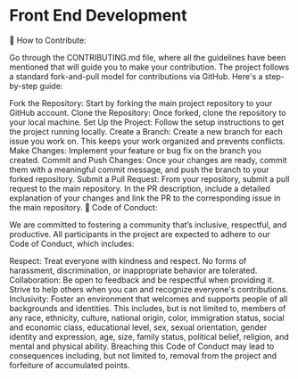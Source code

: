 # Front End Development

🤝 How to Contribute:

Go through the CONTRIBUTING.md file, where all the guidelines have been mentioned that will guide you to make your contribution. The project follows a standard fork-and-pull model for contributions via GitHub. Here's a step-by-step guide:

Fork the Repository: Start by forking the main project repository to your GitHub account.
Clone the Repository: Once forked, clone the repository to your local machine.
Set Up the Project: Follow the setup instructions to get the project running locally.
Create a Branch: Create a new branch for each issue you work on. This keeps your work organized and prevents conflicts.
Make Changes: Implement your feature or bug fix on the branch you created.
Commit and Push Changes: Once your changes are ready, commit them with a meaningful commit message, and push the branch to your forked repository.
Submit a Pull Request: From your repository, submit a pull request to the main repository. In the PR description, include a detailed explanation of your changes and link the PR to the corresponding issue in the main repository.
📜 Code of Conduct:

We are committed to fostering a community that’s inclusive, respectful, and productive. All participants in the project are expected to adhere to our Code of Conduct, which includes:

Respect: Treat everyone with kindness and respect. No forms of harassment, discrimination, or inappropriate behavior are tolerated.
Collaboration: Be open to feedback and be respectful when providing it. Strive to help others when you can and recognize everyone's contributions.
Inclusivity: Foster an environment that welcomes and supports people of all backgrounds and identities. This includes, but is not limited to, members of any race, ethnicity, culture, national origin, color, immigration status, social and economic class, educational level, sex, sexual orientation, gender identity and expression, age, size, family status, political belief, religion, and mental and physical ability.
Breaching this Code of Conduct may lead to consequences including, but not limited to, removal from the project and forfeiture of accumulated points.